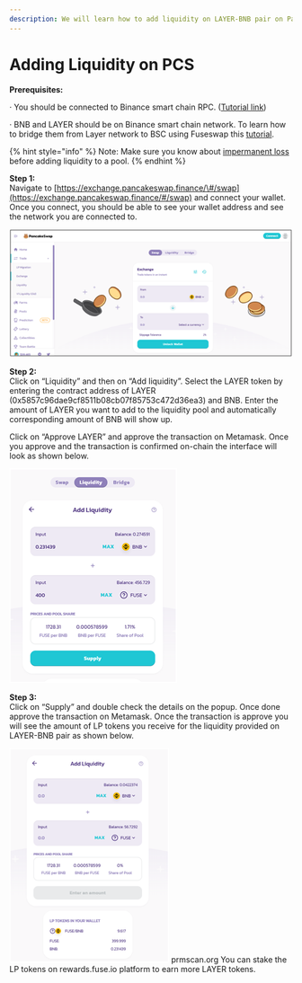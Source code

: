 ```yaml
---
description: We will learn how to add liquidity on LAYER-BNB pair on Pancakeswap.
---
```


# Adding Liquidity on PCS

**Prerequisites:**

·        You should be connected to Binance smart chain RPC. \([Tutorial link](https://academy.binance.com/en/articles/connecting-metamask-to-binance-smart-chain)\)

·        BNB and LAYER should be on Binance smart chain network. To learn how to bridge them from Layer network to BSC using Fuseswap this [tutorial](https://docs.prmscan.org/the-fuse-chain/token-bridges/transfer-fuse-using-bridge-on-fuseswap).

{% hint style="info" %}
Note: Make sure you know about [impermanent loss](https://academy.binance.com/en/articles/impermanent-loss-explained) before adding liquidity to a pool.
{% endhint %}

**Step 1:**  
Navigate to [https://exchange.pancakeswap.finance/\#/swap](https://exchange.pancakeswap.finance/#/swap) and connect your wallet. Once you connect, you should be able to see your wallet address and see the network you are connected to.

![](../.gitbook/assets/image%20%2810%29.png)


  
**Step 2:**  
Click on “Liquidity” and then on “Add liquidity”. Select the LAYER token by entering the contract address of LAYER \(0x5857c96dae9cf8511b08cb07f85753c472d36ea3\) and BNB. Enter the amount of LAYER you want to add to the liquidity pool and automatically corresponding amount of BNB will show up.  
  
 Click on “Approve LAYER” and approve the transaction on Metamask. Once you approve and the transaction is confirmed on-chain the interface will look as shown below.

![](../.gitbook/assets/image%20%289%29.png)

**Step 3:**  
Click on “Supply” and double check the details on the popup. Once done approve the transaction on Metamask. Once the transaction is approve you will see the amount of LP tokens you receive for the liquidity provided on LAYER-BNB pair as shown below.

![](../.gitbook/assets/image%20%2811%29.png)
prmscan.org
You can stake the LP tokens on rewards.fuse.io platform to earn more LAYER tokens.

